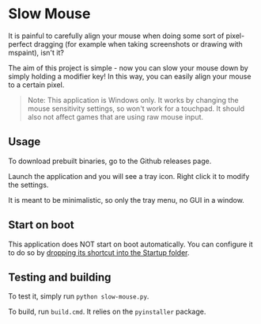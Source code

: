 Slow Mouse
====

It is painful to carefully align your mouse when doing some sort of pixel-perfect dragging (for example when taking screenshots or drawing with mspaint), isn't it?

The aim of this project is simple - now you can slow your mouse down by simply holding a modifier key! In this way, you can easily align your mouse to a certain pixel.

> Note: This application is Windows only. It works by changing the mouse sensitivity settings, so won't work for a touchpad. It should also not affect games that are using raw mouse input.

## Usage

To download prebuilt binaries, go to the Github releases page.

Launch the application and you will see a tray icon. Right click it to modify the settings.

It is meant to be minimalistic, so only the tray menu, no GUI in a window.

## Start on boot

This application does NOT start on boot automatically. You can configure it to do so by [dropping its shortcut into the Startup folder](https://cn.bing.com/search?q=dropping+shortcut+into+startup+folder).

## Testing and building

To test it, simply run `python slow-mouse.py`.

To build, run `build.cmd`. It relies on the `pyinstaller` package.
